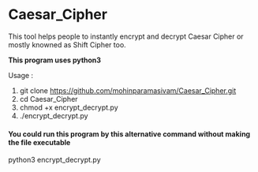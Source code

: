 # Caesar_Cipher

This tool helps people to instantly encrypt and decrypt Caesar Cipher or mostly knowned as Shift Cipher too.

<b> This program uses python3 </b>

Usage : 

1) git clone https://github.com/mohinparamasivam/Caesar_Cipher.git
2) cd Caesar_Cipher
3) chmod +x encrypt_decrypt.py
4) ./encrypt_decrypt.py


<h4> You could run this program by this alternative command without making the file executable</h4>

python3 encrypt_decrypt.py
          

